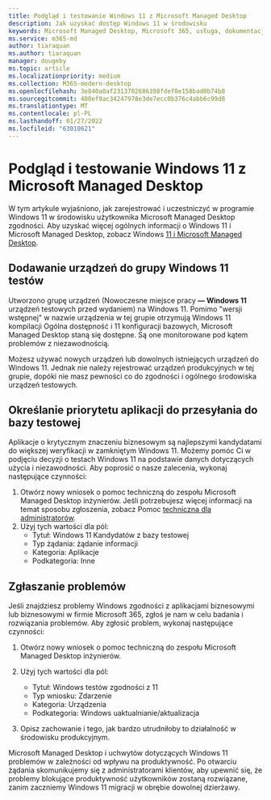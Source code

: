 ```yaml
---
title: Podgląd i testowanie Windows 11 z Microsoft Managed Desktop
description: Jak uzyskać dostęp Windows 11 w środowisku
keywords: Microsoft Managed Desktop, Microsoft 365, usługa, dokumentacja
ms.service: m365-md
author: tiaraquan
ms.author: tiaraquan
manager: dougeby
ms.topic: article
ms.localizationpriority: medium
ms.collection: M365-modern-desktop
ms.openlocfilehash: 3e840a0af2313702686398fdef0e158bad0b74b8
ms.sourcegitcommit: 400ef9ac34247978e3de7ecc0b376c4abb6c99d8
ms.translationtype: MT
ms.contentlocale: pl-PL
ms.lasthandoff: 01/27/2022
ms.locfileid: "63010621"
---
```

# <a name="preview-and-test-windows-11-with-microsoft-managed-desktop"></a>Podgląd i testowanie Windows 11 z Microsoft Managed Desktop

W tym artykule wyjaśniono, jak zarejestrować i uczestniczyć w programie Windows 11 w środowisku użytkownika Microsoft Managed Desktop zgodności. Aby uzyskać więcej ogólnych informacji o Windows 11 i Microsoft Managed Desktop, zobacz Windows [11 i Microsoft Managed Desktop](../intro/win11-overview.md).  

## <a name="add-devices-to-the-windows-11-test-group"></a>Dodawanie urządzeń do grupy Windows 11 testów

Utworzono grupę urządzeń (Nowoczesne miejsce pracy **— Windows 11** urządzeń testowych przed wydaniem) na Windows 11. Pomimo "wersji wstępnej" w nazwie urządzenia w tej grupie otrzymują Windows 11 kompilacji Ogólna dostępność i 11 konfiguracji bazowych, Microsoft Managed Desktop staną się dostępne. Są one monitorowane pod kątem problemów z niezawodnością.

Możesz używać nowych urządzeń lub dowolnych istniejących urządzeń do Windows 11. Jednak nie należy rejestrować urządzeń produkcyjnych w tej grupie, dopóki nie masz pewności co do zgodności i ogólnego środowiska urządzeń testowych.

## <a name="prioritize-applications-to-submit-to-the-test-base"></a>Określanie priorytetu aplikacji do przesyłania do bazy testowej

Aplikacje o krytycznym znaczeniu biznesowym są najlepszymi kandydatami do większej weryfikacji w zamkniętym Windows 11. Możemy pomóc Ci w podjęciu decyzji o testach Windows 11 na podstawie danych dotyczących użycia i niezawodności. Aby poprosić o nasze zalecenia, wykonaj następujące czynności:

1. Otwórz nowy wniosek o pomoc techniczną do zespołu Microsoft Managed Desktop inżynierów. Jeśli potrzebujesz więcej informacji na temat sposobu zgłoszenia, zobacz Pomoc [techniczna dla administratorów](admin-support.md).
2. Użyj tych wartości dla pól:
    - Tytuł: Windows 11 Kandydatów z bazy testowej
    - Typ żądania: żądanie informacji
    - Kategoria: Aplikacje
    - Podkategoria: Inne

## <a name="report-issues"></a>Zgłaszanie problemów

Jeśli znajdziesz problemy Windows zgodności z aplikacjami biznesowymi lub biznesowymi w firmie Microsoft 365, zgłoś je nam w celu badania i rozwiązania problemów. Aby zgłosić problem, wykonaj następujące czynności:

1. Otwórz nowy wniosek o pomoc techniczną do zespołu Microsoft Managed Desktop inżynierów.
2. Użyj tych wartości dla pól:
    - Tytuł: Windows testów zgodności z 11
    - Typ wniosku: Zdarzenie
    - Kategoria: Urządzenia
    - Podkategoria: Windows uaktualnianie/aktualizacja

3. Opisz zachowanie i tego, jak bardzo utrudniłoby to działalność w środowisku produkcyjnym.

Microsoft Managed Desktop i uchwytów dotyczących Windows 11 problemów w zależności od wpływu na produktywność. Po otwarciu żądania skomunikujemy się z administratorami klientów, aby upewnić się, że problemy blokujące produktywność użytkowników zostaną rozwiązane, zanim zaczniemy Windows 11 migracji w obrębie dowolnej dzierżawy.
